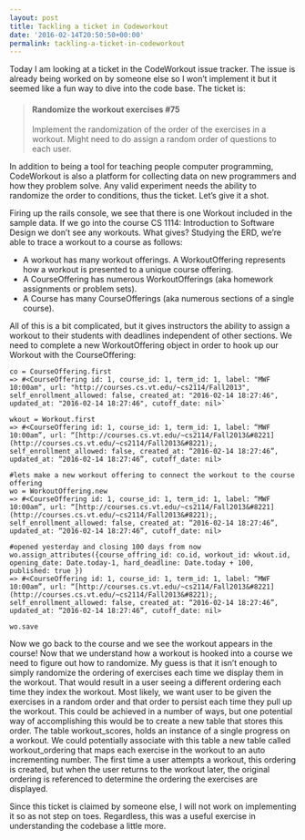 ```yaml
---
layout: post
title: Tackling a ticket in Codeworkout
date: '2016-02-14T20:50:50+00:00'
permalink: tackling-a-ticket-in-codeworkout
---
```

Today I am looking at a ticket in the CodeWorkout issue tracker. The issue is already being worked on by someone else so I won’t implement it but it seemed like a fun way to dive into the code base. The ticket is:

> #### <span class="js-issue-title">Randomize the workout exercises</span> <span class="gh-header-number">#75</span>
> 
> Implement the randomization of the order of the exercises in a workout. Might need to do assign a random order of questions to each user.

In addition to being a tool for teaching people computer programming, CodeWorkout is also a platform for collecting data on new programmers and how they problem solve. Any valid experiment needs the ability to randomize the order to conditions, thus the ticket. Let’s give it a shot.

Firing up the rails console, we see that there is one Workout included in the sample data. If we go into the course CS 1114: Introduction to Software Design we don’t see any workouts. What gives? Studying the ERD, we’re able to trace a workout to a course as follows:

*   A workout has many workout offerings. A WorkoutOffering represents how a workout is presented to a unique course offering.
*   A CourseOffering has numerous WorkoutOfferings (aka homework assignments or problem sets).
*   A Course has many CourseOfferings (aka numerous sections of a single course).

All of this is a bit complicated, but it gives instructors the ability to assign a workout to their students with deadlines independent of other sections. We need to complete a new WorkoutOffering object in order to hook up our Workout with the CourseOffering:

     
    co = CourseOffering.first  
    => #<CourseOffering id: 1, course_id: 1, term_id: 1, label: "MWF 10:00am", url: "http://courses.cs.vt.edu/~cs2114/Fall2013", self_enrollment_allowed: false, created_at: "2016-02-14 18:27:46", updated_at: "2016-02-14 18:27:46", cutoff_date: nil>`
    
    wkout = Workout.first  
    => #<CourseOffering id: 1, course_id: 1, term_id: 1, label: “MWF 10:00am”, url: “[http://courses.cs.vt.edu/~cs2114/Fall2013&#8221](http://courses.cs.vt.edu/~cs2114/Fall2013&#8221);, self_enrollment_allowed: false, created_at: “2016-02-14 18:27:46”, updated_at: “2016-02-14 18:27:46”, cutoff_date: nil>
    
    #lets make a new workout offering to connect the workout to the course offering  
    wo = WorkoutOffering.new  
    => #<CourseOffering id: 1, course_id: 1, term_id: 1, label: “MWF 10:00am”, url: “[http://courses.cs.vt.edu/~cs2114/Fall2013&#8221](http://courses.cs.vt.edu/~cs2114/Fall2013&#8221);, self_enrollment_allowed: false, created_at: “2016-02-14 18:27:46”, updated_at: “2016-02-14 18:27:46”, cutoff_date: nil>
    
    #opened yesterday and closing 100 days from now  
    wo.assign_attributes({course_offring_id: co.id, workout_id: wkout.id, opening_date: Date.today-1, hard_deadline: Date.today + 100, published: true })  
    => #<CourseOffering id: 1, course_id: 1, term_id: 1, label: “MWF 10:00am”, url: “[http://courses.cs.vt.edu/~cs2114/Fall2013&#8221](http://courses.cs.vt.edu/~cs2114/Fall2013&#8221);, self_enrollment_allowed: false, created_at: “2016-02-14 18:27:46”, updated_at: “2016-02-14 18:27:46”, cutoff_date: nil>
    
    wo.save

Now we go back to the course and we see the workout appears in the course! Now that we understand how a workout is hooked into a course we need to figure out how to randomize. My guess is that it isn’t enough to simply randomize the ordering of exercises each time we display them in the workout. That would result in a user seeing a different ordering each time they index the workout. Most likely, we want user to be given the exercises in a random order and that order to persist each time they pull up the workout. This could be achieved in a number of ways, but one potential way of accomplishing this would be to create a new table that stores this order. The table workout_scores, holds an instance of a single progress on a workout. We could potentially associate with this table a new table called workout_ordering that maps each exercise in the workout to an auto incrementing number. The first time a user attempts a workout, this ordering is created, but when the user returns to the workout later, the original ordering is referenced to determine the ordering the exercises are displayed.

Since this ticket is claimed by someone else, I will not work on implementing it so as not step on toes. Regardless, this was a useful exercise in understanding the codebase a little more.
